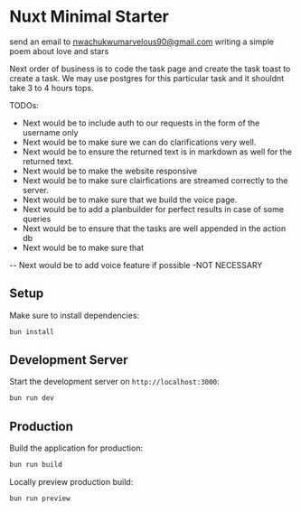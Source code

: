 # Nuxt Minimal Starter
send an email to nwachukwumarvelous90@gmail.com writing a simple poem about love and stars

Next order of business is to code the task page and create the task toast to create a task.
We may use postgres for this particular task and it shouldnt take 3 to 4 hours tops.


TODOs:
- Next would be to include auth to our requests in the form of the username only
- Next would be to make sure we can do clarifications very well.
- Next would be to ensure the returned text is in markdown as well for the returned text.
- Next would be to make the website responsive
- Next would be to make sure clairfications are streamed correctly to the server.
- Next would be to make sure that we build the voice page.
- Next would be to add a planbuilder for perfect results in case of some queries
- Next would be to ensure that the tasks are well appended in the action db
- Next would be to make sure that 


-- Next would be to add voice feature if possible -NOT NECESSARY

## Setup

Make sure to install dependencies:

```bash
bun install
```

## Development Server

Start the development server on `http://localhost:3000`:

```bash
bun run dev
```

## Production

Build the application for production:

```bash
bun run build
```

Locally preview production build:

```bash
bun run preview
```
